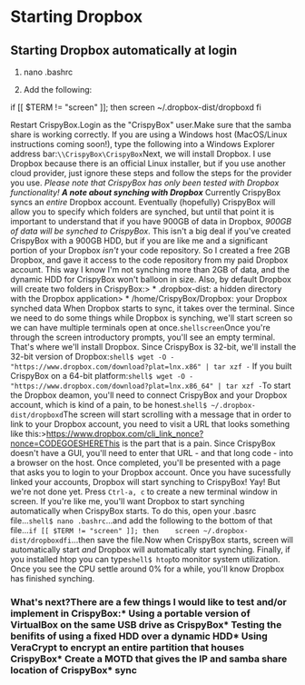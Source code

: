 # Starting Dropbox

## Starting Dropbox automatically at login
1. nano .bashrc

2. Add the following:

if [[ $TERM != "screen" ]]; then
    screen ~/.dropbox-dist/dropboxd
fi



Restart CrispyBox.Login as the "CrispyBox" user.Make sure that the samba share is working correctly. If you are using a Windows host (MacOS/Linux instructions coming soon!), type the following into a Windows Explorer address bar:```\\CrispyBox\CrispyBox```Next, we will install Dropbox. I use Dropbox because there is an official Linux installer, but if you use another cloud provider, just ignore these steps and follow the steps for the provider you use. *Please note that CrispyBox has only been tested with Dropbox functionality!*
***A note about synching with Dropbox***
Currently CrispyBox syncs an *entire* Dropbox account. Eventually (hopefully) CrispyBox will allow you to specify which folders are synched, but until that point it is important to understand that if you have 900GB of data in Dropbox, *900GB of data will be synched to CrispyBox*.
This isn't a big deal if you've created CrispyBox with a 900GB HDD, but if you are like me and a significant portion of your Dropbox *isn't* your code repository. So I created a free 2GB Dropbox, and gave it access to the code repository from my paid Dropbox account. This way I know I'm not synching more than 2GB of data, and the dynamic HDD for CrispyBox won't balloon in size. 
Also, by default Dropbox will create two folders in CrispyBox:> * .dropbox-dist: a hidden directory with the Dropbox application> * /home/CrispyBox/Dropbox: your Dropbox synched data
When Dropbox starts to sync, it takes over the terminal. Since we need to do some things while Dropbox is synching, we'll start screen so we can have multiple terminals open at once.```shellscreen```Once you're through the screen introductory prompts, you'll see an empty terminal. That's where we'll install Dropbox.
Since CrispyBox is 32-bit, we'll install the 32-bit version of Dropbox:```shell$ wget -O - "https://www.dropbox.com/download?plat=lnx.x86" | tar xzf -``` If you built CrispyBox on a 64-bit platform:```shell$ wget -O - "https://www.dropbox.com/download?plat=lnx.x86_64" | tar xzf -```To start the Dropbox deamon, you'll need to connect CrispyBox and your Dropbox account, which is kind of a pain, to be honest.```shell$ ~/.dropbox-dist/dropboxd```The screen will start scrolling with a message that in order to link to your Dropbox account, you need to visit a URL that looks something like this:>https://www.dropbox.com/cli_link_nonce?nonce=CODEGOESHEREThis is the part that is a pain. Since CrispyBox doesn't have a GUI, you'll need to enter that URL - and that long code - into a browser on the host. Once completed, you'll be presented with a page that asks you to login to your Dropbox account.
Once you have sucessfully linked your accounts, Dropbox will start synching to CrispyBox! Yay! But we're not done yet.
Press `Ctrl-a, c` to create a new terminal window in screen. If you're like me, you'll want Dropbox to start synching automatically when CrispyBox starts. To do this, open your .basrc file...```shell$ nano .bashrc```...and add the following to the bottom of that file...```if [[ $TERM != "screen" ]]; then    screen ~/.dropbox-dist/dropboxdfi```...then save the file.Now when CrispyBox starts, screen will automatically start *and* Dropbox will automatically start synching.
Finally, if you installed htop you can type```shell$ htop```to monitor system utilization. Once you see the CPU settle around 0% for a while, you'll know Dropbox has finished synching.
### What's next?There are a few things I would like to test and/or implement in CrispyBox:* Using a portable version of VirtualBox on the same USB drive as CrispyBox* Testing the benifits of using a fixed HDD over a dynamic HDD* Using VeraCrypt to encrypt an entire partition that houses CrispyBox* Create a MOTD that gives the IP and samba share location of CrispyBox* sync
